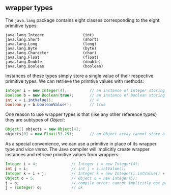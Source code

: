 
## wrapper types

The `java.lang` package contains eight classes corresponding to the eight primitive types:

```
java.lang.Integer                 (int)
java.lang.Short                   (short)
java.lang.Long                    (long)
java.lang.Byte                    (byte)
java.lang.Character               (char)
java.lang.Float                   (float)
java.lang.Double                  (double)
java.lang.Boolean                 (boolean)
```

Instances of these types simply store a single value of their respective primitive types. We can retrieve the primtive values with methods:

```java
Integer i = new Integer(4);          // an instance of Integer storing the int value 4
Boolean b = new Boolean(true);       // an instance of Boolean storing the boolean value true
int x = i.intValue();                // 4
boolean y = b.booleanValue();        // true
```

One reason to use wrapper types is that (like any other reference types) they are subtypes of *Object*:

```java
Object[] objects = new Object[4];
objects[0] = new Float(53.29);       // an Object array cannot store a float primitive, but it can store a Float instance
```

As a special convenience, we can use a primitive in place of its wrapper type and *vice versa*. The Java compiler will implicitly create wrapper instances and retrieve primitive values from wrappers:

```java
Integer i = 4;               // Integer i = new Integer(4);
int j = i;                   // int j = i.intValue();
Integer k = i + j;           // Integer k = new Integer(i.intValue() + j);
Object o = 5;                // Object o = new Integer(5);
j = o;                       // compile error: cannot implicitly get primitive from Object, even if it references an Integer
j = (Integer) o;             // ok
```